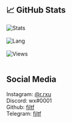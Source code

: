 ## &#x1f4c8; GitHub Stats
![Stats](https://github-readme-stats.vercel.app/api?username=fjltf&show_icons=true&theme=radical)
<br>
<br>
![Lang](https://github-readme-stats.vercel.app/api/top-langs/?username=fjltf&title_color=ffffff&text_color=c9cacc&icon_color=2bbc8a&bg_color=1d1f21)
<br>
<br>
![Views](https://gpvc.arturio.dev/fjltf) 
<br>
<br>
## Social Media
Instagram: [@r.rxu](https://instagram.com/r.rxu)
<br>
Discord: wx#0001
<br>
Github: [fjltf](https://github.com/fjltf)
<br>
Telegram: [fjltf](https://t.me/fjltf)

